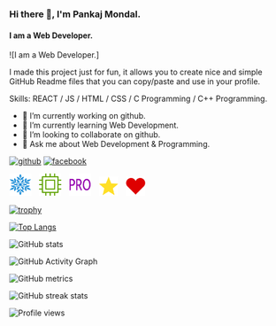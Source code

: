 ### Hi there 👋, I'm Pankaj Mondal.
#### I am a Web Developer.
![I am a Web Developer.]

I made this project just for fun, it allows you to create nice and simple GitHub Readme files that you can copy/paste and use in your profile.

Skills: REACT / JS / HTML / CSS / C Programming / C++ Programming.

- 🔭 I’m currently working on github. 
- 🌱 I’m currently learning Web Development. 
- 👯 I’m looking to collaborate on github. 
- 💬 Ask me about Web Development & Programming. 


[<img src='https://cdn.jsdelivr.net/npm/simple-icons@3.0.1/icons/github.svg' alt='github' height='40'>](https://github.com/Jhiltu8492)  [<img src='https://cdn.jsdelivr.net/npm/simple-icons@3.0.1/icons/facebook.svg' alt='facebook' height='40'>](https://www.facebook.com/pankaj.mondal.73307634)  

<a href='https://archiveprogram.github.com/'><img src='https://raw.githubusercontent.com/acervenky/animated-github-badges/master/assets/acbadge.gif' width='40' height='40'></a> <a href='https://docs.github.com/en/developers'><img src='https://raw.githubusercontent.com/acervenky/animated-github-badges/master/assets/devbadge.gif' width='40' height='40'></a> <a href='https://github.com/pricing'><img src='https://raw.githubusercontent.com/acervenky/animated-github-badges/master/assets/pro.gif' width='40' height='40'></a> <a href='https://stars.github.com/'><img src='https://raw.githubusercontent.com/acervenky/animated-github-badges/master/assets/starbadge.gif' width='35' height='35'></a> <a href='https://docs.github.com/en/github/supporting-the-open-source-community-with-github-sponsors'><img src='https://raw.githubusercontent.com/acervenky/animated-github-badges/master/assets/sponsorbadge.gif' width='35' height='35'></a> 

[![trophy](https://github-profile-trophy.vercel.app/?username=Jhiltu8492)](https://github.com/ryo-ma/github-profile-trophy)

[![Top Langs](https://github-readme-stats.vercel.app/api/top-langs/?username=Jhiltu8492)](https://github.com/anuraghazra/github-readme-stats)

![GitHub stats](https://github-readme-stats.vercel.app/api?username=Jhiltu8492&show_icons=true&count_private=true)  

![GitHub Activity Graph](https://activity-graph.herokuapp.com/graph?username=Jhiltu8492)  

![GitHub metrics](https://metrics.lecoq.io/Jhiltu8492)  

![GitHub streak stats](https://github-readme-streak-stats.herokuapp.com/?user=Jhiltu8492)  

![Profile views](https://gpvc.arturio.dev/Jhiltu8492)  
